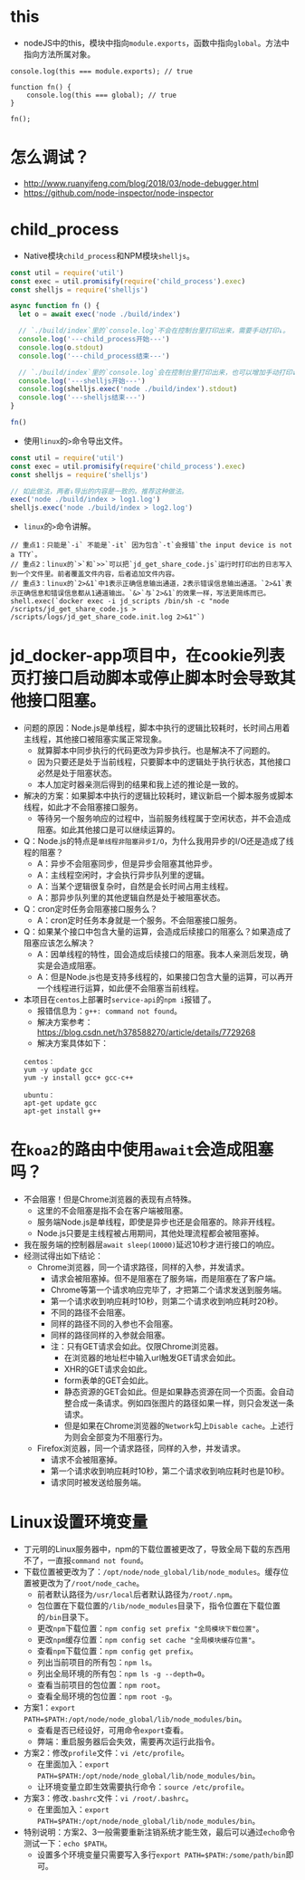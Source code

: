 # this
* nodeJS中的this，模块中指向```module.exports```，函数中指向```global```。方法中指向方法所属对象。
```
console.log(this === module.exports); // true

function fn() {
    console.log(this === global); // true
}

fn();
```

# 怎么调试？
* http://www.ruanyifeng.com/blog/2018/03/node-debugger.html
* https://github.com/node-inspector/node-inspector

# child_process
* Native模块`child_process`和NPM模块`shelljs`。
```javascript
const util = require('util')
const exec = util.promisify(require('child_process').exec)
const shelljs = require('shelljs')

async function fn () {
  let o = await exec('node ./build/index')

  // `./build/index`里的`console.log`不会在控制台里打印出来，需要手动打印↓。
  console.log('---child_process开始---')
  console.log(o.stdout)
  console.log('---child_process结束---')

  // `./build/index`里的`console.log`会在控制台里打印出来，也可以增加手动打印↓。会打印两份。
  console.log('---shelljs开始---')
  console.log(shelljs.exec('node ./build/index').stdout)
  console.log('---shelljs结束---')
}

fn()
```
* 使用`linux`的`>`命令导出文件。
```javascript
const util = require('util')
const exec = util.promisify(require('child_process').exec)
const shelljs = require('shelljs')

// 如此做法，两者↓导出的内容是一致的。推荐这种做法。
exec('node ./build/index > log1.log')
shelljs.exec('node ./build/index > log2.log')
```
* `linux`的`>`命令讲解。
```
// 重点1：只能是`-i` 不能是`-it` 因为包含`-t`会报错`the input device is not a TTY`。
// 重点2：linux的`>`和`>>`可以把`jd_get_share_code.js`运行时打印出的日志写入到一个文件里。前者覆盖文件内容，后者追加文件内容。
// 重点3：linux的`2>&1`中1表示正确信息输出通道，2表示错误信息输出通道。`2>&1`表示正确信息和错误信息都从1通道输出。`&>`与`2>&1`的效果一样，写法更简练而已。
shell.exec(`docker exec -i jd_scripts /bin/sh -c "node /scripts/jd_get_share_code.js > /scripts/logs/jd_get_share_code.init.log 2>&1"`)
```

# jd_docker-app项目中，在cookie列表页打接口启动脚本或停止脚本时会导致其他接口阻塞。
* 问题的原因：Node.js是单线程，脚本中执行的逻辑比较耗时，长时间占用着主线程，其他接口被阻塞实属正常现象。
  - 就算脚本中同步执行的代码更改为异步执行。也是解决不了问题的。
  - 因为只要还是处于当前线程，只要脚本中的逻辑处于执行状态，其他接口必然是处于阻塞状态。
  - 本人加定时器亲测后得到的结果和我上述的推论是一致的。
* 解决的方案：如果脚本中执行的逻辑比较耗时，建议新启一个脚本服务或脚本线程，如此才不会阻塞接口服务。
  - 等待另一个服务响应的过程中，当前服务线程属于空闲状态，并不会造成阻塞。如此其他接口是可以继续运算的。
* Q：Node.js的特点是`单线程非阻塞异步I/O`，为什么我用异步的I/O还是造成了线程的阻塞？
  - A：异步不会阻塞同步，但是异步会阻塞其他异步。
  - A：主线程空闲时，才会执行异步队列里的逻辑。
  - A：当某个逻辑很复杂时，自然是会长时间占用主线程。
  - A：那异步队列里的其他逻辑自然是处于被阻塞状态。
* Q：cron定时任务会阻塞接口服务么？
  - A：cron定时任务本身就是一个服务。不会阻塞接口服务。
* Q：如果某个接口中包含大量的运算，会造成后续接口的阻塞么？如果造成了阻塞应该怎么解决？
  - A：因单线程的特性，固会造成后续接口的阻塞。我本人亲测后发现，确实是会造成阻塞。
  - A：但是Node.js也是支持多线程的，如果接口包含大量的运算，可以再开一个线程进行运算，如此便不会阻塞当前线程。
* 本项目在`centos`上部署时`service-api`的`npm i`报错了。
  - 报错信息为：`g++: command not found`。
  - 解决方案参考：https://blog.csdn.net/h378588270/article/details/7729268
  - 解决方案具体如下：
  ```
  centos：
  yum -y update gcc
  yum -y install gcc+ gcc-c++

  ubuntu：
  apt-get update gcc
  apt-get install g++
  ```

# 在`koa2`的路由中使用`await`会造成阻塞吗？
* 不会阻塞！但是Chrome浏览器的表现有点特殊。
  - 这里的不会阻塞是指不会在客户端被阻塞。
  - 服务端Node.js是单线程，即使是异步也还是会阻塞的。除非开线程。
  - Node.js只要是主线程被占用期间，其他处理流程都会被阻塞掉。
* 我在服务端的控制器层`await sleep(10000)`延迟10秒才进行接口的响应。
* 经测试得出如下结论：
  - Chrome浏览器，同一个请求路径，同样的入参，并发请求。
    - 请求会被阻塞掉。但不是阻塞在了服务端，而是阻塞在了客户端。
    - Chrome等第一个请求响应完毕了，才把第二个请求发送到服务端。
    - 第一个请求收到响应耗时10秒，则第二个请求收到响应耗时20秒。
    - 不同的路径不会阻塞。
    - 同样的路径不同的入参也不会阻塞。
    - 同样的路径同样的入参就会阻塞。
    - 注：只有GET请求会如此。仅限Chrome浏览器。
      - 在浏览器的地址栏中输入url触发GET请求会如此。
      - XHR的GET请求会如此。
      - form表单的GET会如此。
      - 静态资源的GET会如此。但是如果静态资源在同一个页面。会自动整合成一条请求。例如四张图片的路径如果一样，则只会发送一条请求。
      - 但是如果在Chrome浏览器的`Network`勾上`Disable cache`。上述行为则会全部变为不阻塞行为。
  - Firefox浏览器，同一个请求路径，同样的入参，并发请求。
    - 请求不会被阻塞掉。
    - 第一个请求收到响应耗时10秒，第二个请求收到响应耗时也是10秒。
    - 请求同时被发送给服务端。

# Linux设置环境变量
* 丁元明的Linux服务器中，npm的下载位置被更改了，导致全局下载的东西用不了，一直报`command not found`。
* 下载位置被更改为了：`/opt/node/node_global/lib/node_modules`。缓存位置被更改为了`/root/node_cache`。
  - 前者默认路径为`/usr/local`后者默认路径为`/root/.npm`。
  - 包位置在下载位置的`/lib/node_modules`目录下，指令位置在下载位置的`/bin`目录下。
  - 更改`npm`下载位置：`npm config set prefix "全局模块下载位置"`。
  - 更改`npm`缓存位置：`npm config set cache "全局模块缓存位置"`。
  - 查看`npm`下载位置：`npm config get prefix`。
  - 列出当前项目的所有包：`npm ls`。
  - 列出全局环境的所有包：`npm ls -g --depth=0`。
  - 查看当前项目的包位置：`npm root`。
  - 查看全局环境的包位置：`npm root -g`。
* 方案1：`export PATH=$PATH:/opt/node/node_global/lib/node_modules/bin`。
  - 查看是否已经设好，可用命令`export`查看。
  - 弊端：重启服务器后会失效，需要再次运行此指令。
* 方案2：修改`profile`文件：`vi /etc/profile`。
  - 在里面加入：`export PATH=$PATH:/opt/node/node_global/lib/node_modules/bin`。
  - 让环境变量立即生效需要执行命令：`source /etc/profile`。
* 方案3：修改`.bashrc`文件：`vi /root/.bashrc`。
  - 在里面加入：`export PATH=$PATH:/opt/node/node_global/lib/node_modules/bin`。
* 特别说明：方案2、3一般需要重新注销系统才能生效，最后可以通过`echo`命令测试一下：`echo $PATH`。
  - 设置多个环境变量只需要写入多行`export PATH=$PATH:/some/path/bin`即可。
